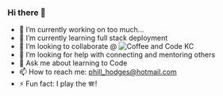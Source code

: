 ### Hi there 👋 

<!--
**koolkat254/koolkat254** is a ✨ _special_ ✨ repository because its `README.md` (this file) appears on your GitHub profile.

Here are some ideas to get you started:
-->
- 🔭 I’m currently working on too much... 
- 🌱 I’m currently learning full stack deployment
- 👯 I’m looking to collaborate @ ![Coffee and Code KC](https://www.meetup.com/coffee-and-code/)
- 🤔 I’m looking for help with connecting and mentoring others
- 💬 Ask me about learning to Code
- 📫 How to reach me: phill_hodges@hotmail.com
- ⚡ Fun fact: I play the :accordion:!  

